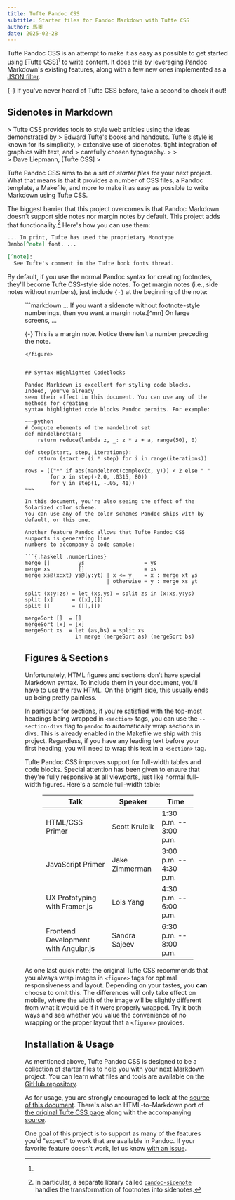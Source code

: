 ```yaml
---
title: Tufte Pandoc CSS
subtitle: Starter files for Pandoc Markdown with Tufte CSS
author: 馬睪
date: 2025-02-28
---
```


<section>

Tufte Pandoc CSS is an attempt to make it as easy as possible to get started
using [Tufte CSS][^tufte-css] to write content. It does this by leveraging
Pandoc Markdown's existing features, along with a few new ones implemented as
a [JSON filter].

[^tufte-css]:
  {-} If you've never heard of Tufte CSS before, take a second to check it out!

</section>


## Sidenotes in Markdown

<div class="epigraph">
> Tufte CSS provides tools to style web articles using the ideas demonstrated by
> Edward Tufte's books and handouts. Tufte's style is known for its simplicity,
> extensive use of sidenotes, tight integration of graphics with text, and
> carefully chosen typography.
>
> <footer>
> Dave Liepmann, [Tufte CSS]
> </footer>
</div>

Tufte Pandoc CSS aims to be a set of *starter files* for your next project. What
that means is that it provides a number of CSS files, a Pandoc template, a
Makefile, and more to make it as easy as possible to write Markdown using Tufte
CSS.

The biggest barrier that this project overcomes is that Pandoc Markdown doesn't
support side notes nor margin notes by default. This project adds that
functionality.[^pdsn] Here's how you can use them:

[^pdsn]: In particular, a separate library called [`pandoc-sidenote`] handles
  the transformation of footnotes into sidenotes.

```markdown
... In print, Tufte has used the proprietary Monotype
Bembo[^note] font. ...

[^note]:
  See Tufte's comment in the Tufte book fonts thread.
```

By default, if you use the normal Pandoc syntax for creating footnotes, they'll
become Tufte CSS-style side notes. To get margin notes (i.e., side notes without
numbers), just include `{-}` at the beginning of the note:

<figure class="fullwidth">
```markdown
... If you want a sidenote without footnote-style numberings, then you want a
margin note.[^mn] On large screens, ...

[^mn]:
  {-} This is a margin note. Notice there isn't a number preceding the note.
```
</figure>


## Syntax-Highlighted Codeblocks

Pandoc Markdown is excellent for styling code blocks. Indeed, you've already
seen their effect in this document. You can use any of the methods for creating
syntax highlighted code blocks Pandoc permits. For example:

~~~python
# Compute elements of the mandelbrot set
def mandelbrot(a):
    return reduce(lambda z, _: z * z + a, range(50), 0)

def step(start, step, iterations):
    return (start + (i * step) for i in range(iterations))

rows = (("*" if abs(mandelbrot(complex(x, y))) < 2 else " "
        for x in step(-2.0, .0315, 80))
        for y in step(1, -.05, 41))
~~~

In this document, you're also seeing the effect of the Solarized color scheme.
You can use any of the color schemes Pandoc ships with by default, or this one.

Another feature Pandoc allows that Tufte Pandoc CSS supports is generating line
numbers to accompany a code sample:

```{.haskell .numberLines}
merge []         ys                   = ys
merge xs         []                   = xs
merge xs@(x:xt) ys@(y:yt) | x <= y    = x : merge xt ys
                          | otherwise = y : merge xs yt

split (x:y:zs) = let (xs,ys) = split zs in (x:xs,y:ys)
split [x]      = ([x],[])
split []       = ([],[])

mergeSort []  = []
mergeSort [x] = [x]
mergeSort xs  = let (as,bs) = split xs
                in merge (mergeSort as) (mergeSort bs)
```


## Figures & Sections

Unfortunately, HTML figures and sections don't have special Markdown syntax. To
include them in your document, you'll have to use the raw HTML. On the bright
side, this usually ends up being pretty painless.

In particular for sections, if you're satisfied with the top-most headings being
wrapped in `<section>` tags, you can use the `--section-divs` flag to `pandoc`
to automatically wrap sections in divs. This is already enabled in the Makefile
we ship with this project. Regardless, if you have any leading text before your
first heading, you will need to wrap this text in a `<section>` tag.

Tufte Pandoc CSS improves support for full-width tables and code blocks. Special
attention has been given to ensure that they're fully responsive at all
viewports, just like normal full-width figures. Here's a sample full-width
table:

<figure class="fullwidth">

| Talk                                 | Speaker        | Time                   |
| ----                                 | -------        | ----                   |
| HTML/CSS Primer                      | Scott Krulcik  | 1:30 p.m. -- 3:00 p.m. |
| JavaScript Primer                    | Jake Zimmerman | 3:00 p.m. -- 4:30 p.m. |
| UX Prototyping with Framer.js        | Lois Yang      | 4:30 p.m. -- 6:00 p.m. |
| Frontend Development with Angular.js | Sandra Sajeev  | 6:30 p.m. -- 8:00 p.m. |

</figure>

As one last quick note: the original Tufte CSS recommends that you always wrap
images in `<figure>` tags for optimal responsiveness and layout. Depending on
your tastes, you **can** choose to omit this. The differences will only take
effect on mobile, where the width of the image will be slightly different from
what it would be if it were properly wrapped. Try it both ways and see whether
you value the convenience of no wrapping or the proper layout that a `<figure>`
provides.


## Installation & Usage

As mentioned above, Tufte Pandoc CSS is designed to be a collection of starter
files to help you with your next Markdown project. You can learn what files and
tools are available on the [GitHub repository].

As for usage, you are strongly encouraged to look at the [source of this
document][this-md]. There's also an HTML-to-Markdown port of [the original
Tufte CSS page] along with the accompanying [source][original-md].

One goal of this project is to support as many of the features you'd "expect" to
work that are available in Pandoc. If your favorite feature doesn't work, let us
know [with an issue].




[Tufte CSS]: https://edwardtufte.github.io/tufte-css/
[JSON filter]: http://pandoc.org/scripting.html#json-filters
[`pandoc-sidenote`]: https://github.com/jez/pandoc-sidenote
[GitHub repository]: https://github.com/jez/tufte-pandoc-css
[this-md]: https://raw.githubusercontent.com/jez/tufte-pandoc-css/master/docs/index.md
[the original Tufte CSS page]: tufte-md/
[original-md]: https://raw.githubusercontent.com/jez/tufte-pandoc-css/master/docs/tufte-md/index.md
[with an issue]: https://github.com/jez/tufte-pandoc-css/issues